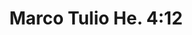 ---
title: "Marco Tulio He. 4:12"
url: /ciudad-guayana-puerto-ordaz/marco-tulio-he-4-12/
shop: Friseur
---